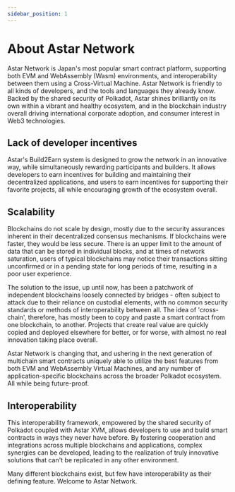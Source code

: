 ```yaml
---
sidebar_position: 1
---
```


# About Astar Network

[Astar Network]: https://astar.network/

Astar Network is Japan's most popular smart contract platform, supporting both EVM and WebAssembly (Wasm) environments, and interoperability between them using a Cross-Virtual Machine. Astar Network is friendly to all kinds of developers, and the tools and languages they already know. Backed by the shared security of Polkadot, Astar shines brilliantly on its own within a vibrant and healthy ecosystem, and in the blockchain industry overall driving international corporate adoption, and consumer interest in Web3 technologies.

## Lack of developer incentives

Astar's Build2Earn system is designed to grow the network in an innovative way, while simultaneously rewarding participants and builders. It allows developers to earn incentives for building and maintaining their decentralized applications, and users to earn incentives for supporting their favorite projects, all while encouraging growth of the ecosystem overall.

## Scalability

Blockchains do not scale by design, mostly due to the security assurances inherent in their decentralized consensus mechanisms. If blockchains were faster, they would be less secure. There is an upper limit to the amount of data that can be stored in individual blocks, and at times of network saturation, users of typical blockchains may notice their transactions sitting unconfirmed or in a pending state for long periods of time, resulting in a poor user experience.

The solution to the issue, up until now, has been a patchwork of independent blockchains loosely connected by bridges - often subject to attack due to their reliance on custodial elements, with no common security standards or methods of interoperability between all. The idea of 'cross-chain', therefore, has mostly been to copy and paste a smart contract from one blockchain, to another. Projects that create real value are quickly copied and deployed elsewhere for better, or for worse, with almost no real innovation taking place overall.

Astar Network is changing that, and ushering in the next generation of multichain smart contracts uniquely able to utilize the best features from both EVM and WebAssembly Virtual Machines, and any number of application-specific blockchains across the broader Polkadot ecosystem. All while being future-proof.

## Interoperability

This interoperability framework, empowered by the shared security of Polkadot coupled with Astar XVM, allows developers to use and build smart contracts in ways they never have before. By fostering cooperation and integrations across multiple blockchains and applications, complex synergies can be developed, leading to the realization of truly innovative solutions that can't be replicated in any other environment.

Many different blockchains exist, but few have interoperability as their defining feature. Welcome to Astar Network.

